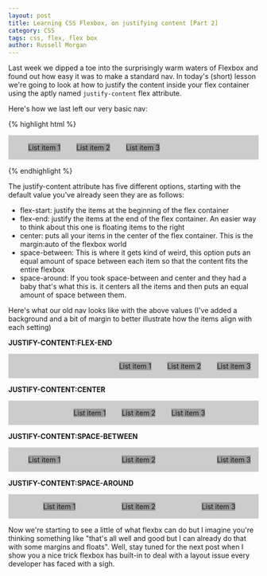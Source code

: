 ```yaml
---
layout: post
title: Learning CSS Flexbox, on justifying content [Part 2]
category: CSS
tags: css, flex, flex box
author: Russell Morgan
---
```


Last week we dipped a toe into the surprisingly warm waters of Flexbox and found out how easy it was to make a standard nav. In today's (short) lesson we're going to look at how to justify the content inside your flex container using the aptly named `justify-content` flex attribute.

Here's how we last left our very basic nav:

{% highlight html %}
<style>
  .my-flex-navigation {display:flex; list-style:none; background:#ccc } 
  .my flex-navigation li { background: #333; margin:1rem }
</style>

<ul class="my-flex-navigation"> 
  <li>List item 1</li> 
  <li>List item 2</li> 
  <li>List item 3</li> 
</ul>
{% endhighlight %}

The justify-content attribute has five different options, starting with the default value you've already seen they are as follows:

* flex-start: justify the items at the beginning of the flex container
* flex-end: justify the items at the end of the flex container. An easier way to think about this one is floating items to the right
* center: puts all your items in the center of the flex container. This is the margin:auto of the flexbox world
* space-between: This is where it gets kind of weird, this option puts an equal amount of space between each item so that the content fits the entire flexbox
* space-around: If you took space-between and center and they had a baby that's what this is. it centers all the items and then puts an equal amount of space between them.

Here's what our old nav looks like with the above values (I've added a background and a bit of margin to better illustrate how the items align with each setting)

<style>
.my-flex-navigation {display:flex; list-style:none; background:#ccc } 
.my-flex-navigation li { background: #999; margin:1rem }
</style>

**JUSTIFY-CONTENT:FLEX-END**
<ul class="my-flex-navigation" style="justify-content:flex-end"> <li>List item 1</li> <li>List item 2</li> <li>List item 3</li> </ul>

**JUSTIFY-CONTENT:CENTER**
<ul class="my-flex-navigation" style="justify-content:center"> <li>List item 1</li> <li>List item 2</li> <li>List item 3</li> </ul>

**JUSTIFY-CONTENT:SPACE-BETWEEN**
<ul class="my-flex-navigation" style="justify-content:space-between"> <li>List item 1</li> <li>List item 2</li> <li>List item 3</li> </ul>

**JUSTIFY-CONTENT:SPACE-AROUND**
<ul class="my-flex-navigation" style="justify-content:space-around"> <li>List item 1</li> <li>List item 2</li> <li>List item 3</li> </ul>

Now we're starting to see a little of what flexbx can do but I imagine you're thinking something like "that's all well and good but I can already do that with some margins and floats". Well, stay tuned for the next post when I show you a nice trick flexbox has built-in to deal with a layout issue every developer has faced with a sigh.